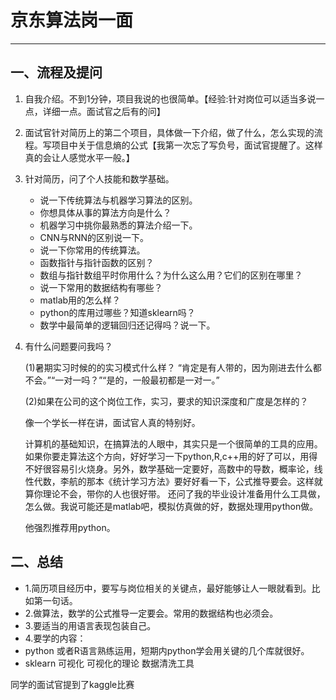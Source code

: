 # 京东算法岗一面 #

----------

## 一、流程及提问 ##


1. 自我介绍。不到1分钟，项目我说的也很简单。【经验:针对岗位可以适当多说一点，详细一点。面试官之后有的问】

2. 面试官针对简历上的第二个项目，具体做一下介绍，做了什么，怎么实现的流程。写项目中关于信息熵的公式【我第一次忘了写负号，面试官提醒了。这样真的会让人感觉水平一般。】

3. 针对简历，问了个人技能和数学基础。

	- 说一下传统算法与机器学习算法的区别。
	- 你想具体从事的算法方向是什么？
	- 机器学习中挑你最熟悉的算法介绍一下。
	- CNN与RNN的区别说一下。
	- 说一下你常用的传统算法。
	- 函数指针与指针函数的区别？
	- 数组与指针数组平时你用什么？为什么这么用？它们的区别在哪里？
	- 说一下常用的数据结构有哪些？
	- matlab用的怎么样？
	- python的库用过哪些？知道sklearn吗？
	- 数学中最简单的逻辑回归还记得吗？说一下。

4. 有什么问题要问我吗？

	(1)暑期实习时候的的实习模式什么样？
	“肯定是有人带的，因为刚进去什么都不会。”“一对一吗？”“是的，一般最初都是一对一。”
	
	(2)如果在公司的这个岗位工作，实习，要求的知识深度和广度是怎样的？

	像一个学长一样在讲，面试官人真的特别好。

	计算机的基础知识，在搞算法的人眼中，其实只是一个很简单的工具的应用。如果你要走算法这个方向，好好学习一下python,R,c++用的好了可以，用得不好很容易引火烧身。另外，数学基础一定要好，高数中的导数，概率论，线性代数，李航的那本《统计学习方法》要好好看一下，公式推导要会。这样就算你理论不会，带你的人也很好带。
	还问了我的毕业设计准备用什么工具做，怎么做。我说可能还是matlab吧，模拟仿真做的好，数据处理用python做。

	他强烈推荐用python。

## 二、总结 ##

- 1.简历项目经历中，要写与岗位相关的关键点，最好能够让人一眼就看到。比如第一句话。
- 2.做算法，数学的公式推导一定要会。常用的数据结构也必须会。
- 3.要适当的用语言表现包装自己。
- 4.要学的内容：
- python 或者R语言熟练运用，短期内python学会用关键的几个库就很好。 
- sklearn  可视化 可视化的理论 数据清洗工具 

同学的面试官提到了kaggle比赛